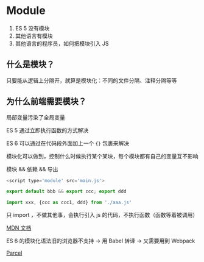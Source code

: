 # Module

1. ES 5 没有模块
2. 其他语言有模块
3. 其他语言的程序员，如何把模块引入 JS

## 什么是模块？

只要能从逻辑上分隔开，就算是模块化：不同的文件分隔、注释分隔等等

## 为什么前端需要模块？

局部变量污染了全局变量

ES 5 通过立即执行函数的方式解决

ES 6 可以通过在代码段外面加上一个 `{}` 包裹来解决

模块化可以做到，控制什么时候执行某个某块，每个模块都有自己的变量互不影响

模块 && 依赖 && 导出

```javascript
<script type='module' src='main.js'>

export default bbb && export ccc; export ddd

import xxx, {ccc as ccc1, ddd} from './aaa.js'
```

只 import ，不做其他事，会执行引入 js 的代码，不执行函数（函数等着被调用）

[MDN 文档](https://developer.mozilla.org/en-US/docs/Web/JavaScript/Reference/Statements/export)

ES 6 的模块化语法旧的浏览器不支持 -> 用 Babel 转译 -> 又需要用到 Webpack

[Parcel](https://github.com/parcel-bundler/parcel)

